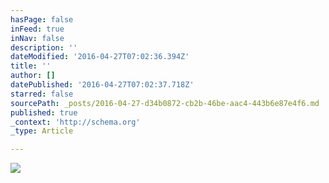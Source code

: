 ```yaml
---
hasPage: false
inFeed: true
inNav: false
description: ''
dateModified: '2016-04-27T07:02:36.394Z'
title: ''
author: []
datePublished: '2016-04-27T07:02:37.718Z'
starred: false
sourcePath: _posts/2016-04-27-d34b0872-cb2b-46be-aac4-443b6e87e4f6.md
published: true
_context: 'http://schema.org'
_type: Article

---
```

![](https://the-grid-user-content.s3-us-west-2.amazonaws.com/fec1f1e4-db6e-4234-91b3-851ad0af206d.jpg)